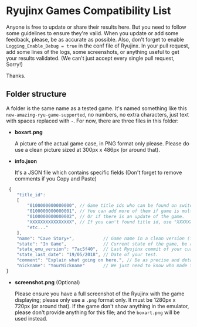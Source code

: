 # Ryujinx Games Compatibility List

Anyone is free to update or share their results here. But you need to follow some guidelines to ensure they're valid.
When you update or add some feedback, please, be as accurate as possible. Also, don't forget to enable `Logging_Enable_Debug = true` in the conf file of Ryujinx. In your pull request, add some lines of the logs, some screenshots, or anything useful to get your results validated. (We can't just accept every single pull request, Sorry!)

Thanks.

## Folder structure

A folder is the same name as a tested game. It's named something like this `new-amazing-ryu-game-supported`, no numbers, no extra characters, just text with spaces replaced with `-`. For now, there are three files in this folder:

* **boxart.png**

   A picture of the actual game case, in PNG format only please. Please do use a clean picture sized at 300px x 486px (or around that).

* **info.json**

   It's a JSON file which contains specific fields (Don't forget to remove comments if you Copy and Paste)
   
```javascript
 { 
	"title_id": 
	[ 
		"0100000000000000", // Game title ids who can be found on switchbrew or in your gamedump too.
		"0100000000000001", // You can add more of them if game is multi region.
		"0100000000000002", // Or if there is an update of the game.
		"XXXXXXXXXXXXXXXX", // If you can't found title id, use "XXXXXXXXXXXXXXXX" one.
		"etc..."
	],
	"name": "Cave Story+",           // Game name in a clean version (folder name is in a raw version).
	"state": "In Game",              // Current state of the game, be revelant or consistent here.
	"state_emu_version": "7ac5f40",  // Last Ryujinx commit of your current executable version (for now).
	"state_last_date": "19/05/2018", // Date of your test.
	"comment": "Explain what going on here.", // Be as precise and detailed as possible.
	"nickname": "YourNickname"       // We just need to know who made the changes, and also give credit.
}
```

* **screenshot.png** (Optional)

   Please ensure you have a full screenshot of the Ryujinx with the game displaying; please only use a `.png` format only. It must be  1280px x 720px (or around that). If the game don't show anything in the emulator, please don't provide anything for this file; and the `boxart.png` will be used instead.
